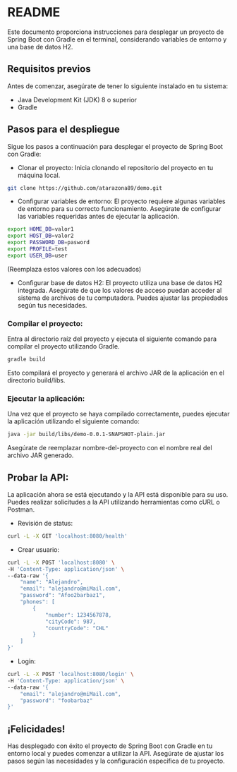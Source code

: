 # README

Este documento proporciona instrucciones para desplegar un proyecto de Spring Boot con Gradle en el terminal, considerando variables de entorno y una base de datos H2.

## Requisitos previos
Antes de comenzar, asegúrate de tener lo siguiente instalado en tu sistema:

- Java Development Kit (JDK) 8 o superior
- Gradle

## Pasos para el despliegue
Sigue los pasos a continuación para desplegar el proyecto de Spring Boot con Gradle:

- Clonar el proyecto: Inicia clonando el repositorio del proyecto en tu máquina local.
```bash
git clone https://github.com/atarazona89/demo.git
```

- Configurar variables de entorno:
El proyecto requiere algunas variables de entorno para su correcto funcionamiento. Asegúrate de configurar las variables requeridas antes de ejecutar la aplicación.
```bash
export HOME_DB=valor1
export HOST_DB=valor2
export PASSWORD_DB=pasword
export PROFILE=test
export USER_DB=user
```
(Reemplaza estos valores con los adecuados)

- Configurar base de datos H2: 
El proyecto utiliza una base de datos H2 integrada. Asegúrate de que los valores de acceso puedan acceder al sistema de archivos de tu computadora. Puedes ajustar las propiedades según tus necesidades.

### Compilar el proyecto: 
Entra al directorio raíz del proyecto y ejecuta el siguiente comando para compilar el proyecto utilizando Gradle.

```bash
gradle build
```
Esto compilará el proyecto y generará el archivo JAR de la aplicación en el directorio build/libs.

### Ejecutar la aplicación: 
Una vez que el proyecto se haya compilado correctamente, puedes ejecutar la aplicación utilizando el siguiente comando:
```bash
java -jar build/libs/demo-0.0.1-SNAPSHOT-plain.jar
```
Asegúrate de reemplazar nombre-del-proyecto con el nombre real del archivo JAR generado.

## Probar la API:
La aplicación ahora se está ejecutando y la API está disponible para su uso. Puedes realizar solicitudes a la API utilizando herramientas como cURL o Postman.
- Revisión de status:
```bash
curl -L -X GET 'localhost:8080/health'
```
- Crear usuario:
```bash
curl -L -X POST 'localhost:8080' \
-H 'Content-Type: application/json' \
--data-raw '{
    "name": "Alejandro",
    "email": "alejandro@miMail.com",
    "password": "Afoo2barbaz1",
    "phones": [
        {
            "number": 1234567878,
            "cityCode": 987,
            "countryCode": "CHL"
        }
    ]
}'
```

- Login:
```bash
curl -L -X POST 'localhost:8080/login' \
-H 'Content-Type: application/json' \
--data-raw '{
    "email": "alejandro@miMail.com",
    "password": "foobarbaz"
}'
```


## ¡Felicidades! 
Has desplegado con éxito el proyecto de Spring Boot con Gradle en tu entorno local y puedes comenzar a utilizar la API. Asegúrate de ajustar los pasos según las necesidades y la configuración específica de tu proyecto.